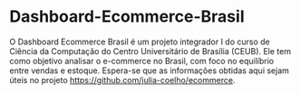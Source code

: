 # Dashboard-Ecommerce-Brasil
O Dashboard Ecommerce Brasil é um projeto integrador I do curso de Ciência da Computação do Centro Universitário de Brasília (CEUB). Ele tem como objetivo analisar o e-commerce no Brasil, com foco no equilíbrio entre vendas e estoque. Espera-se que as informações obtidas aqui sejam úteis no projeto  https://github.com/julia-coelho/ecommerce.
